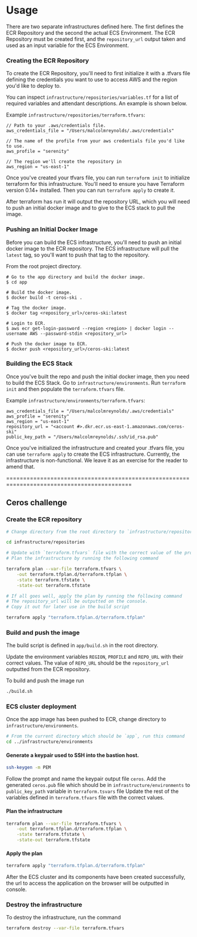 # Usage

There are two separate infrastructures defined here.  The first defines the ECR
Repository and the second the actual ECS Environment.  The ECR Repository must
be created first, and the `repository_url` output taken and used as an input
variable for the ECS Environment.

### Creating the ECR Repository

To create the ECR Repository, you'll need to first initialize it with a .tfvars
file defining the credentials you want to use to access AWS and the region
you'd like to deploy to.

You can inspect `infrastructure/repositories/variables.tf` for a list of
required variables and attendant descriptions.  An example is shown below.

Example `infrastructure/repositories/terraform.tfvars`:
```
// Path to your .aws/credentials file.
aws_credentials_file = "/Users/malcolmreynolds/.aws/credentials"

// The name of the profile from your aws credentials file you'd like to use.
aws_profile = "serenity"

// The region we'll create the repository in
aws_region = "us-east-1"
```

Once you've created your tfvars file, you can run `terraform init` to
initialize terraform for this infrastructure.  You'll need to ensure you have
Terraform version 0.14+ installed.  Then you can run `terraform apply` to
create it.

After terraform has run it will output the repository URL, which you will need
to push an initial docker image and to give to the ECS stack to pull the image.

### Pushing an Initial Docker Image

Before you can build the ECS infrastructure, you'll need to push an initial
docker image to the ECR repository.  The ECS infrastructure will pull the
`latest` tag, so you'll want to push that tag to the repository.

From the root project directory.
```
# Go to the app directory and build the docker image.
$ cd app

# Build the docker image.
$ docker build -t ceros-ski .

# Tag the docker image.
$ docker tag <repository_url>/ceros-ski:latest

# Login to ECR.  
$ aws ecr get-login-password --region <region> | docker login --username AWS --password-stdin <repository_url> 

# Push the docker image to ECR.
$ docker push <repository_url>/ceros-ski:latest
```

### Building the ECS Stack

Once you've built the repo and push the initial docker image, then you need to
build the ECS Stack.  Go to `infrastructure/environments`.  Run `terraform init` and
then populate the `terraform.tfvars` file.

Example `infrastructure/environments/terraform.tfvars`:
```
aws_credentials_file = "/Users/malcolmreynolds/.aws/credentials"
aws_profile = "serenity"
aws_region = "us-east-1"
repository_url = "<account #>.dkr.ecr.us-east-1.amazonaws.com/ceros-ski"
public_key_path = "/Users/malcolmreynolds/.ssh/id_rsa.pub"
```

Once you've initialized the infrastructure and created your .tfvars file, you
can use `terraform apply` to create the ECS infrastructure.  Currently, the
infrastructure is non-functional.  We leave it as an exercise for the reader to
amend that.

===========================================================================================

## Ceros challenge

### Create the ECR repository

```bash
# Change directory from the root directory to `infrastructure/repositories`.Run the command below

cd infrastructure/repositories
```

```bash
# Update with `terraform.tfvars` file with the correct value of the provided variables
# Plan the infrastructure by running the following command

terraform plan --var-file terraform.tfvars \
    -out terraform.tfplan.d/terraform.tfplan \
    -state terraform.tfstate \
    -state-out terraform.tfstate
```

```bash
# If all goes well, apply the plan by running the following command
# The repository_url will be outputted on the console.
# Copy it out for later use in the build script

terraform apply "terraform.tfplan.d/terraform.tfplan"
```


### Build and push the image

The build script is defined in `app/build.sh` in the root directory.

Update the environment variables `REGION`, `PROFILE` and `REPO_URL` with their correct values.
The value of `REPO_URL` should be the `repository_url` outputted from the ECR repository.

To build and push the image run

```bash
./build.sh
```

### ECS cluster deployment

Once the app image has been pushed to ECR, change directory to `infrastructure/environments`.

```bash
# From the current directory which should be `app`, run this command
cd ../infrastructure/environments
```

#### Generate a keypair used to SSH into the bastion host.

```bash
ssh-keygen -m PEM
```

Follow the prompt and name the keypair output file `ceros`.
Add the generated `ceros.pub` file which should be in `infrastructure/environments` to `public_key_path` variable in  `terraform.tsvars` file
Update the rest of the variables defined in `terraform.tfvars` file with the correct values.

#### Plan the infrastructure

```bash
terraform plan --var-file terraform.tfvars \
    -out terraform.tfplan.d/terraform.tfplan \
    -state terraform.tfstate \
    -state-out terraform.tfstate
```

#### Apply the plan

```bash
terraform apply "terraform.tfplan.d/terraform.tfplan"
```

After the ECS cluster and its components have been created successfully, the url to access the application on the browser will be outputted in console.

### Destroy the infrastructure

To destroy the infrastructure, run the command

```bash
terraform destroy --var-file terraform.tfvars 
```